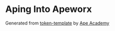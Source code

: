 # Aping Into Apeworx

Generated from [token-template](https://github.com/ApeAcademy/token-template) by [Ape Academy](academy.apeworx.io)
